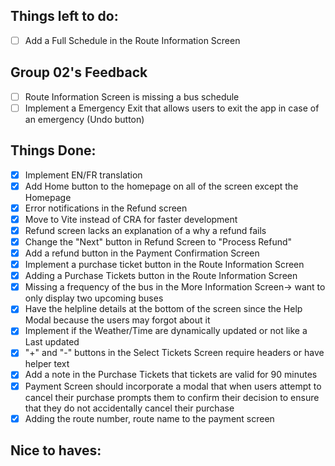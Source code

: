 ## Things left to do:
- [ ] Add a Full Schedule in the Route Information Screen

## Group 02's Feedback
- [ ] Route Information Screen is missing a bus schedule 
- [ ] Implement a Emergency Exit that allows users to exit the app in case of an emergency (Undo button)

## Things Done:
- [x] Implement EN/FR translation
- [x] Add Home button to the homepage on all of the screen except the Homepage
- [x] Error notifications in the Refund screen
- [x] Move to Vite instead of CRA for faster development
- [x] Refund screen lacks an explanation of a why a refund fails
- [x] Change the "Next" button in Refund Screen to "Process Refund"
- [x] Add a refund button in the Payment Confirmation Screen 
- [x] Implement a purchase ticket button in the Route Information Screen
- [x] Adding a Purchase Tickets button in the Route Information Screen
- [x] Missing a frequency of the bus in the More Information Screen-> want to only display two upcoming buses
- [x] Have the helpline details at the bottom of the screen since the Help Modal because the users may forgot about it 
- [x] Implement if the Weather/Time are dynamically updated or not like a Last updated
- [x] "+" and "-" buttons in the Select Tickets Screen require headers or have helper text 
- [x] Add a note in the Purchase Tickets that tickets are valid for 90 minutes 
- [x] Payment Screen should incorporate a modal that when users attempt to cancel their purchase prompts them to confirm their decision to ensure that they do not accidentally cancel their purchase
- [x] Adding the route number, route name to the payment screen

## Nice to haves: